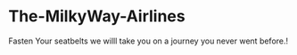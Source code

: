 # The-MilkyWay-Airlines
Fasten Your seatbelts we willl take you on a journey you never went before.!
